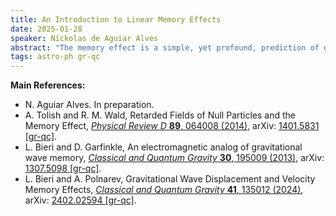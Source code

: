 ```yaml
---
title: An Introduction to Linear Memory Effects
date: 2025-01-28
speaker: Níckolas de Aguiar Alves
abstract: "The memory effect is a simple, yet profound, prediction of general relativity and other field theories with massless propagating modes. Over the last decade, it has been noticed that it bears close connections to topics in the infrared structure of general relativity and gauge theory, and it is expected to be measured in future gravitational wave detectors. In this seminar, I provide a pedagogical introduction to linear memory in many theories of interest, ranging from the scalar wave equation to modified gravity."
tags: astro-ph gr-qc
---
```


**Main References:**
 - N. Aguiar Alves. In preparation.
 - A. Tolish and R. M. Wald, Retarded Fields of Null Particles and the Memory Effect, [_Physical Review D_ **89**, 064008 (2014)](https://doi.org/10.1103/PhysRevD.89.064008), arXiv: [1401.5831 [gr-qc]](https://arxiv.org/abs/1401.5831).
 - L. Bieri and D. Garfinkle, An electromagnetic analog of gravitational wave memory, [_Classical and Quantum Gravity_ **30**, 195009 (2013)](https://doi.org/10.1088/0264-9381/30/19/195009), arXiv: [1307.5098 [gr-qc]](https://arxiv.org/abs/1307.5098).
- L. Bieri and A. Polnarev, Gravitational Wave Displacement and Velocity Memory Effects, [_Classical and Quantum Gravity_ **41**, 135012 (2024)](https://doi.org/10.1088/1361-6382/ad4dfe), arXiv: [2402.02594 [gr-qc]](https://arxiv.org/abs/2402.02594).
